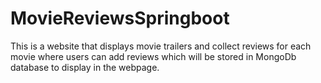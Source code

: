 # MovieReviewsSpringboot
This is a website that displays movie trailers and collect reviews for each movie where users can add reviews which will be stored in MongoDb database to display in the webpage. 
